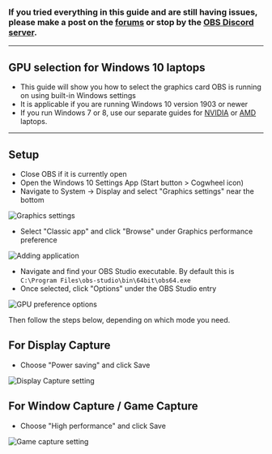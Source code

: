 ### If you tried everything in this guide and are still having issues, please make a post on the [forums](https://obsproject.com/forum) or stop by the [OBS Discord server](https://obsproject/discord).

***

## GPU selection for Windows 10 laptops

* This guide will show you how to select the graphics card OBS is running on using built-in Windows settings
* It is applicable if you are running Windows 10 version 1903 or newer
* If you run Windows 7 or 8, use our separate guides for [NVIDIA](Laptop-GPU-Laptop-GPU-Selection-Nvidia) or [AMD](Laptop-GPU-Laptop-GPU-Selection-Amd) laptops.

***

## Setup

* Close OBS if it is currently open
* Open the Windows 10 Settings App (Start button > Cogwheel icon)
* Navigate to System -> Display and select "Graphics settings" near the bottom

![Graphics settings](https://github.com/obsproject/obs-studio/wiki/images/laptop-troubleshooting/win10/01-graphics-settings.png)

* Select "Classic app" and click "Browse" under Graphics performance preference

![Adding application](https://github.com/obsproject/obs-studio/wiki/images/laptop-troubleshooting/win10/02-add-application.png)

* Navigate and find your OBS Studio executable. By default this is `C:\Program Files\obs-studio\bin\64bit\obs64.exe`
* Once selected, click "Options" under the OBS Studio entry

![GPU preference options](https://github.com/obsproject/obs-studio/wiki/images/laptop-troubleshooting/win10/03-open-options.png)

Then follow the steps below, depending on which mode you need.

## For Display Capture

* Choose "Power saving" and click Save

![Display Capture setting](https://github.com/obsproject/obs-studio/wiki/images/laptop-troubleshooting/win10/04-power-saving.png)

## For Window Capture / Game Capture

* Choose "High performance" and click Save

![Game capture setting](https://github.com/obsproject/obs-studio/wiki/images/laptop-troubleshooting/win10/05-high-perf.png)


